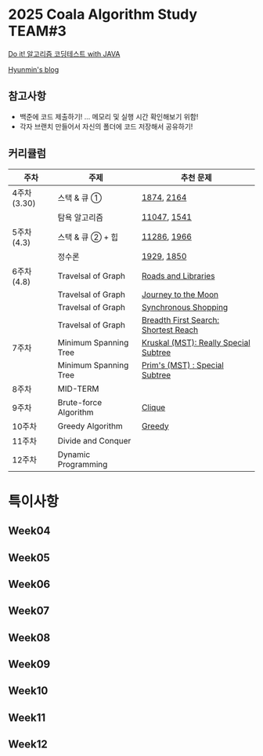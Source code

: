 # 2025 Coala Algorithm Study TEAM#3

[Do it! 알고리즘 코딩테스트 with JAVA](https://www.inflearn.com/course/%EB%91%90%EC%9E%87-%EC%95%8C%EA%B3%A0%EB%A6%AC%EC%A6%98-%EC%BD%94%EB%94%A9%ED%85%8C%EC%8A%A4%ED%8A%B8-%EC%9E%90%EB%B0%94#curriculum)

[Hyunmin's blog](https://hyunmin43240.tistory.com/)

## 참고사항

- 백준에 코드 제출하기! ... 메모리 및 실행 시간 확인해보기 위함!
- 각자 브랜치 만들어서 자신의 폴더에 코드 저장해서 공유하기!

## 커리큘럼

| 주차         | 주제                  | 추천 문제                                                                                                     |
| ------------ | --------------------- | ------------------------------------------------------------------------------------------------------------- |
| 4주차 (3.30) | 스택 & 큐 ①           | [1874](https://www.acmicpc.net/problem/1874), [2164](https://www.acmicpc.net/problem/2164)                    |
|              | 탐욕 알고리즘         | [11047](https://www.acmicpc.net/problem/11047), [1541](https://www.acmicpc.net/problem/1541)                  |
| 5주차 (4.3)  | 스택 & 큐 ② + 힙      | [11286](https://www.acmicpc.net/problem/11286), [1966](https://www.acmicpc.net/problem/1966)                  |
|              | 정수론                | [1929](https://www.acmicpc.net/problem/1929), [1850](https://www.acmicpc.net/problem/1850)                    |
| 6주차 (4.8)  | Travelsal of Graph    | [Roads and Libraries](https://www.hackerrank.com/challenges/torque-and-development/problem?isFullScreen=true) |
|              | Travelsal of Graph    | [Journey to the Moon](https://www.hackerrank.com/challenges/journey-to-the-moon/problem?isFullScreen=true)    |
|              | Travelsal of Graph    | [Synchronous Shopping](https://www.hackerrank.com/challenges/synchronous-shopping/problem?isFullScreen=true)  |
|              | Travelsal of Graph    | [Breadth First Search: Shortest Reach](https://www.hackerrank.com/challenges/bfsshortreach/problem)           |
| 7주차        | Minimum Spanning Tree | [Kruskal (MST): Really Special Subtree](https://www.hackerrank.com/challenges/kruskalmstrsub/problem)         |
|              | Minimum Spanning Tree | [Prim's (MST) : Special Subtree](https://www.hackerrank.com/challenges/primsmstsub/problem)                   |
| 8주차        | MID-TERM              |                                                                                                               |
| 9주차        | Brute-force Algorithm | [Clique](https://www.hackerrank.com/challenges/clique/problem)                                               |
| 10주차       | Greedy Algorithm      | [Greedy](https://www.hackerrank.com/domains/algorithms?filters%5Bdifficulty%5D%5B%5D=easy&filters%5Bsubdomains%5D%5B%5D=greedy)
| 11주차       | Divide and Conquer    |
| 12주차       | Dynamic Programming   |

# 특이사항

## Week04

## Week05

## Week06

## Week07

## Week08

## Week09

## Week10

## Week11

## Week12
